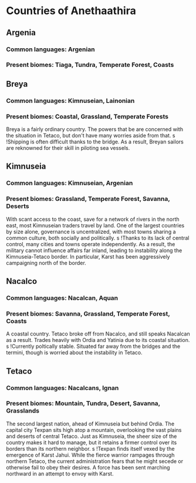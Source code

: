 # Countries of Anethaathira

## Argenia

### Common languages: Argenian
### Present biomes: Tiaga, Tundra, Temperate Forest, Coasts



## Breya

### Common languages: Kimnuseian, Lainonian
### Present biomes: Coastal, Grassland, Temperate Forests

Breya is a fairly ordinary country. The powers that be are concerned with the situation in Tetaco, but don't have many worries aside from that.  s
!Shipping is often difficult thanks to the bridge. As a result, Breyan sailors are reknowned for their skill in piloting sea vessels.

## Kimnuseia

### Common languages: Kimnuseian, Argenian
### Present biomes: Grassland, Temperate Forest, Savanna, Deserts

With scant access to the coast, save for a network of rivers in the north east, most Kimnuseian traders travel by land. One of the largest countries by size alone, governance is uncentralized, with most towns sharing a common culture, both socially and politically.  s
!Thanks to its lack of central control, many cities and towns operate independently. As a result, the military cannot influence affairs far inland, leading to instability along the Kimnuseia-Tetaco border. In particular, Karst has been aggressively campaigning north of the border.

## Nacalco

### Common languages: Nacalcan, Aquan
### Present biomes: Savanna, Grassland, Temperate Forest, Coasts

A coastal country. Tetaco broke off from Nacalco, and still speaks Nacalcan as a result. Trades heavily with Ordia and Yatinia due to its coastal situation.  s
!Currently poltically stable. Situated far away from the bridges and the termini, though is worried about the instability in Tetaco.

## Tetaco

### Common languages: Nacalcans, Ignan
### Present biomes: Mountain, Tundra, Desert, Savanna, Grasslands

The second largest nation, ahead of Kimnuseia but behind Ordia. The capital city Texpan sits high atop a mountain, overlooking the vast plains and deserts of central Tetaco. Just as Kimnuseia, the sheer size of the country makes it hard to manage, but it retains a firmer control over its borders than its northern neighbor.  s
!Texpan finds itself vexed by the emergence of Karst Jahui. While the fierce warrior rampages through northern Tetaco, the current administration fears that he might secede or otherwise fail to obey their desires. A force has been sent marching northward in an attempt to envoy with Karst.
